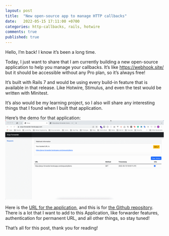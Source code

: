 ```yaml
---
layout: post
title:  "New open-source app to manage HTTP callbacks"
date:   2022-05-15 17:11:00 +0700
categories: http-callbacks, rails, hotwire
comments: true
published: true
---
```


Hello, I’m back! I know it’s been a long time. 

Today, I just want to share that I am currently building a new open-source application to help you manage your callbacks. It’s like https://webhook.site/ but it should be accessible without any Pro plan, so it’s always free!

It’s built with Rails 7 and would be using every build-in feature that is available in that release. Like Hotwire, Stimulus, and even the test would be written with Minitest.

It’s also would be my learning project, so I also will share any interesting things that I found when I built that application.

Here’s the demo for that application:
![anya-demo.gif](/assets/anya-demo.gif)

Here is the [URL for the application](https://anya-forwarder.herokuapp.com/), and this is for [the Github repository](https://github.com/philiplambok/anya). There is a lot that I want to add to this Application, like forwarder features, authentication for permanent URL, and all other things, so stay tuned!

That’s all for this post, thank you for reading!

